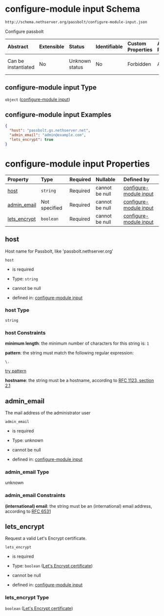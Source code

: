 # configure-module input Schema

```txt
http://schema.nethserver.org/passbolt/configure-module-input.json
```

Configure passbolt

| Abstract            | Extensible | Status         | Identifiable | Custom Properties | Additional Properties | Access Restrictions | Defined In                                                                                 |
| :------------------ | :--------- | :------------- | :----------- | :---------------- | :-------------------- | :------------------ | :----------------------------------------------------------------------------------------- |
| Can be instantiated | No         | Unknown status | No           | Forbidden         | Allowed               | none                | [configure-module-input.json](passbolt/configure-module-input.json "open original schema") |

## configure-module input Type

`object` ([configure-module input](configure-module-input.md))

## configure-module input Examples

```json
{
  "host": "passbolt.gs.nethserver.net",
  "admin_email": "admin@example.com",
  "lets_encrypt": true
}
```

# configure-module input Properties

| Property                       | Type          | Required | Nullable       | Defined by                                                                                                                                                                           |
| :----------------------------- | :------------ | :------- | :------------- | :----------------------------------------------------------------------------------------------------------------------------------------------------------------------------------- |
| [host](#host)                  | `string`      | Required | cannot be null | [configure-module input](configure-module-input-properties-host.md "http://schema.nethserver.org/passbolt/configure-module-input.json#/properties/host")                             |
| [admin\_email](#admin_email)   | Not specified | Required | cannot be null | [configure-module input](configure-module-input-properties-admin_email.md "http://schema.nethserver.org/passbolt/configure-module-input.json#/properties/admin_email")               |
| [lets\_encrypt](#lets_encrypt) | `boolean`     | Required | cannot be null | [configure-module input](configure-module-input-properties-lets-encrypt-certificate.md "http://schema.nethserver.org/passbolt/configure-module-input.json#/properties/lets_encrypt") |

## host

Host name for Passbolt, like 'passbolt.nethserver.org'

`host`

* is required

* Type: `string`

* cannot be null

* defined in: [configure-module input](configure-module-input-properties-host.md "http://schema.nethserver.org/passbolt/configure-module-input.json#/properties/host")

### host Type

`string`

### host Constraints

**minimum length**: the minimum number of characters for this string is: `1`

**pattern**: the string must match the following regular expression:&#x20;

```regexp
\.
```

[try pattern](https://regexr.com/?expression=%5C. "try regular expression with regexr.com")

**hostname**: the string must be a hostname, according to [RFC 1123, section 2.1](https://tools.ietf.org/html/rfc1123 "check the specification")

## admin\_email

The mail address of the administrator user

`admin_email`

* is required

* Type: unknown

* cannot be null

* defined in: [configure-module input](configure-module-input-properties-admin_email.md "http://schema.nethserver.org/passbolt/configure-module-input.json#/properties/admin_email")

### admin\_email Type

unknown

### admin\_email Constraints

**(international) email**: the string must be an (international) email address, according to [RFC 6531](https://tools.ietf.org/html/rfc6531 "check the specification")

## lets\_encrypt

Request a valid Let's Encrypt certificate.

`lets_encrypt`

* is required

* Type: `boolean` ([Let's Encrypt certificate](configure-module-input-properties-lets-encrypt-certificate.md))

* cannot be null

* defined in: [configure-module input](configure-module-input-properties-lets-encrypt-certificate.md "http://schema.nethserver.org/passbolt/configure-module-input.json#/properties/lets_encrypt")

### lets\_encrypt Type

`boolean` ([Let's Encrypt certificate](configure-module-input-properties-lets-encrypt-certificate.md))
